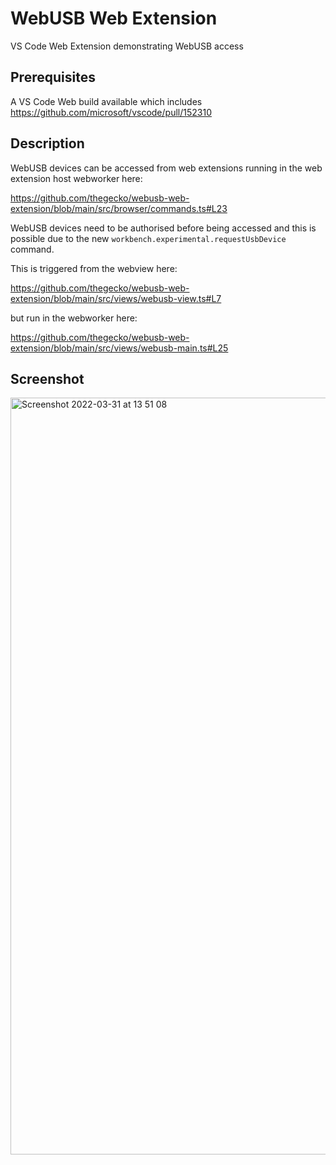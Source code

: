 # WebUSB Web Extension

VS Code Web Extension demonstrating WebUSB access

## Prerequisites

A VS Code Web build available which includes https://github.com/microsoft/vscode/pull/152310

## Description

WebUSB devices can be accessed from web extensions running in the web extension host webworker here:

https://github.com/thegecko/webusb-web-extension/blob/main/src/browser/commands.ts#L23

WebUSB devices need to be authorised before being accessed and this is possible due to the new `workbench.experimental.requestUsbDevice` command.

This is triggered from the webview here:

https://github.com/thegecko/webusb-web-extension/blob/main/src/views/webusb-view.ts#L7

but run in the webworker here:

https://github.com/thegecko/webusb-web-extension/blob/main/src/views/webusb-main.ts#L25

## Screenshot

<img width="1211" alt="Screenshot 2022-03-31 at 13 51 08" src="https://user-images.githubusercontent.com/61341/161058912-85171f70-7c86-42f0-862b-29a7e014cf92.png">

